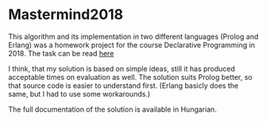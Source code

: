 # Mastermind2018

This algorithm and its implementation in two different languages (Prolog and Erlang) was a homework project for the course Declarative Programming in 2018. The task can be read [here](https://dp.iit.bme.hu/dp18a/dp18a-nhf.html)

I think, that my solution is based on simple ideas, still it has produced acceptable times on evaluation as well. The solution suits Prolog better, so that source code is easier to understand first. (Erlang basicly does the same, but I had to use some workarounds.)

The full documentation of the solution is available in Hungarian.
